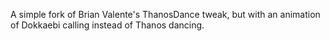 A simple fork of Brian Valente's ThanosDance tweak, but with an animation of Dokkaebi calling  instead of Thanos dancing.
